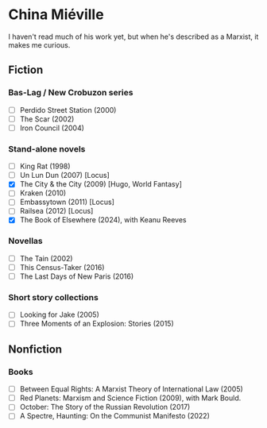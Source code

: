 # China Miéville

I haven't read much of his work yet, but when he's described as a Marxist, it
makes me curious.

## Fiction

### Bas-Lag / New Crobuzon series
- [ ] Perdido Street Station (2000)
- [ ] The Scar (2002)
- [ ] Iron Council (2004)

### Stand-alone novels
- [ ] King Rat (1998)
- [ ] Un Lun Dun (2007) [Locus]
- [x] The City & the City (2009) [Hugo, World Fantasy]
- [ ] Kraken (2010)
- [ ] Embassytown (2011) [Locus]
- [ ] Railsea (2012) [Locus]
- [x] The Book of Elsewhere (2024), with Keanu Reeves

### Novellas
- [ ] The Tain (2002)
- [ ] This Census-Taker (2016)
- [ ] The Last Days of New Paris (2016)

### Short story collections
- [ ] Looking for Jake (2005)
- [ ] Three Moments of an Explosion: Stories (2015)

## Nonfiction

### Books
- [ ] Between Equal Rights: A Marxist Theory of International Law (2005)
- [ ] Red Planets: Marxism and Science Fiction (2009), with Mark Bould.
- [ ] October: The Story of the Russian Revolution (2017)
- [ ] A Spectre, Haunting: On the Communist Manifesto (2022)
